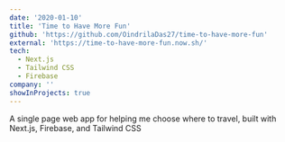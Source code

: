 ```yaml
---
date: '2020-01-10'
title: 'Time to Have More Fun'
github: 'https://github.com/OindrilaDas27/time-to-have-more-fun'
external: 'https://time-to-have-more-fun.now.sh/'
tech:
  - Next.js
  - Tailwind CSS
  - Firebase
company: ''
showInProjects: true
---
```


A single page web app for helping me choose where to travel, built with Next.js, Firebase, and Tailwind CSS
